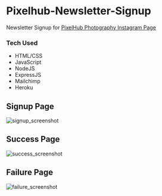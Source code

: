 # Pixelhub-Newsletter-Signup
Newsletter Signup for <a href="https://instagram.com/pixelhub_official/"> PixelHub Photography Instagram Page </a>

### Tech Used
- HTML/CSS
- JavaScript
- NodeJS
- ExpressJS
- Mailchimp
- Heroku

## Signup Page
![signup_screenshot](https://user-images.githubusercontent.com/65169803/160233764-a7b2659f-4c63-4ab6-8c57-0fd2943949a5.png)

## Success Page
![success_screenshot](https://user-images.githubusercontent.com/65169803/160233765-0be03734-b1dc-4a27-b8d8-0c66f274a16d.png)

## Failure Page
![failure_screenshot](https://user-images.githubusercontent.com/65169803/160233759-9f5bb967-1a73-48b5-98be-5176f5fe9da6.png)
